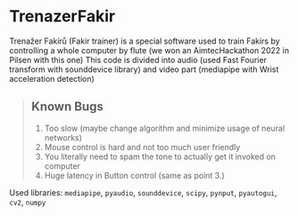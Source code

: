 # TrenazerFakir
Trenažer Fakírů (Fakir trainer) is a special software used to train Fakirs by controlling a whole computer by flute (we won an AimtecHackathon 2022 in Pilsen with this one)
This code is divided into audio (used Fast Fourier transform with sounddevice library) and video part (mediapipe with Wrist acceleration detection)

> ## Known Bugs
> 1. Too slow (maybe change algorithm and minimize usage of neural networks)
> 2. Mouse control is hard and not too much user friendly
> 3. You literally need to spam the tone to actually get it invoked on computer
> 4. Huge latency in Button control (same as point 3.)

Used libraries: `mediapipe`, `pyaudio`, `sounddevice`, `scipy`, `pynput`, `pyautogui`, `cv2`, `numpy`
